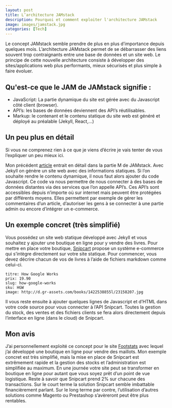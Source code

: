 ```yaml
---
layout: post
title: L’architecture JAMstack
description: Pourquoi et comment exploiter l'architecture JAMstack
image: images/jamstack.jpg
categories: [Tech]
---
```

Le concept JAMstack semble prendre de plus en plus d’importance depuis quelques mois. L’architecture JAMstack permet de se débarrasser des liens souvent trop contraignants entre une base de données et un site web. Le principe de cette nouvelle architecture consiste à développer des sites/applications web plus performants, mieux sécurisés et plus simple à faire évoluer. 

## Qu'est-ce que le JAM de JAMstack signifie :

* JavaScript: La partie dynamique du site est gérée avec du Javascript côté client (browser).
* API’s: les bases de données deviennent des API’s réutilisables.
* Markup: le contenant et le contenu statique du site web est généré et déployé au préalable (Jekyll, React,…)

## Un peu plus en détail

Si vous ne comprenez rien à ce que je viens d’écrire je vais tenter de vous l’expliquer un peu mieux ici.

Mon précédent [article](/2017/07/21/generateurs-site-web-statique.html) entrait en détail dans la partie M de JAMstack. Avec Jekyll on génère un site web avec des informations statiques. Si l’on souhaite rendre le contenu dynamique, il nous faut alors ajouter du code Javascript. Ce code va nous permettre de nous connecter à des bases de données distantes via des services que l’on appelle API’s. Ces API’s sont accessibles depuis n’importe où sur internet mais peuvent être protégées par différents moyens. Elles permettent par exemple de gérer les commentaires d’un article, d’autoriser les gens à se connecter à une partie admin ou encore d’intégrer un e-commerce.

## Un exemple concret (très simplifié)

Vous possédez un site web statique développé avec Jekyll et vous souhaitez y ajouter une boutique en ligne pour y vendre des livres. Pour mettre en place votre boutique, [Snipcart](https://snipcart.com/) propose un système e-commerce qui s’intègre directement sur votre site statique. 
Pour commencer, vous devez décrire chacun de vos de livres à l’aide de fichiers markdown comme celui-ci.

```
titre: How Google Works
prix: 19.90
slug: how-google-works
sku: HGW
image: http://d.gr-assets.com/books/1422538855l/23158207.jpg
```

Il vous reste ensuite à ajouter quelques lignes de Javascript et d’HTML dans votre code source pour vous connecter à l’API Snipcart. Toutes la gestion du stock, des ventes et des fichiers clients se fera alors directement depuis l’interface en ligne (dans le cloud) de Snipcart.

## Mon avis
J’ai personnellement exploité ce concept pour le site [Footstats](http://www.foostats.ch) avec lequel j’ai développé une boutique en ligne pour vendre des maillots. Mon exemple concret est très simplifié, mais la mise en place de Snipcart est extrêmement rapide et la gestion des stocks et l’administration est simplifiée au maximum. En une journée votre site peut se transformer en boutique en ligne pour autant que vous soyez prêt d’un point de vue logistique. Reste à savoir que Snipcart prend 2% sur chacune des transactions. Sur le court terme la solution Snipcart semble imbattable financièrement parlant. Sur le long terme par contre, l’utilisation d’autres solutions comme Magento ou Prestashop s’avèreront peut être plus rentables.